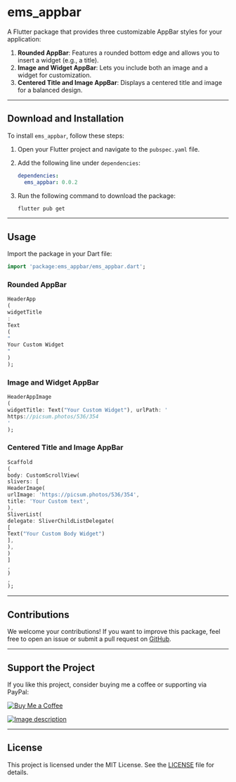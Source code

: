 # ems_appbar

A Flutter package that provides three customizable AppBar styles for your application:

1. **Rounded AppBar**: Features a rounded bottom edge and allows you to insert a widget (e.g., a
   title).
2. **Image and Widget AppBar**: Lets you include both an image and a widget for customization.
3. **Centered Title and Image AppBar**: Displays a centered title and image for a balanced design.

---

## Download and Installation

To install `ems_appbar`, follow these steps:

1. Open your Flutter project and navigate to the `pubspec.yaml` file.
2. Add the following line under `dependencies`:

   ```yaml
   dependencies:
     ems_appbar: 0.0.2
   ```

3. Run the following command to download the package:

   ```bash
   flutter pub get
   ```

---

## Usage

Import the package in your Dart file:

```dart
import 'package:ems_appbar/ems_appbar.dart';
```

### Rounded AppBar

```dart
HeaderApp
(
widgetTitle
:
Text
(
"
Your Custom Widget
"
)
);
```

### Image and Widget AppBar

```dart
HeaderAppImage
(
widgetTitle: Text("Your Custom Widget"), urlPath: '
https://picsum.photos/536/354
'
);
```

### Centered Title and Image AppBar

```dart
Scaffold
(
body: CustomScrollView(
slivers: [
HeaderImage(
urlImage: 'https://picsum.photos/536/354',
title: 'Your Custom text',
),
SliverList(
delegate: SliverChildListDelegate(
[
Text("Your Custom Body Widget")
],
),
)
]
,
)
,
);
```

---

## Contributions

We welcome your contributions! If you want to improve this package, feel free to open an issue or
submit a pull request on [GitHub](https://github.com/Mauricio07/flutter_ems_appbar).

---

## Support the Project

If you like this project, consider buying me a coffee or supporting via PayPal:

[![Buy Me a Coffee](https://www.buymeacoffee.com/assets/img/custom_images/orange_img.png)](https://www.buymeacoffee.com/74spqeant)

[![Image description](https://dev-to-uploads.s3.amazonaws.com/uploads/articles/bh5dkn3miqftnivj6htg.png)](https://www.paypal.com/cgi-bin/webscr?cmd=_s-xclick&hosted_button_id=H3BEAVMT4SL9Y)

---

## License

This project is licensed under the MIT License. See the [LICENSE](LICENSE) file for details.

